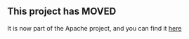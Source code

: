 ## This project has MOVED

It is now part of the Apache project, and you can find it [here](https://github.com/apache/incubator-storm/tree/master/examples/storm-starter)


